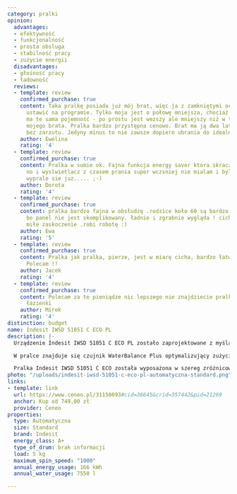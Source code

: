 ```yaml
---
category: pralki
opinion:
  advantages:
  - efektywność
  - funkcjonalność
  - prosta obsluga
  - stabilność pracy
  - zużycie energii
  disadvantages:
  - głośność pracy
  - ładowność
  reviews:
  - template: review
    confirmed_purchase: true
    content: Taka pralkę posiada już mój brat, więc ja z zamkniętymi oczami mogę ją
      ustawić na programie. Tylko moja jest o połowę mniejsza, chociaż bęben w środku
      ma te sama pojemność - po prostu jest wezszy ale mniejszy niż w tym samym modelu
      mojego brata. Pralka bardzo przystępna cenowo. Brat ma ją dwa lata i działa
      bez zarzutu. Jedyny minus to nie zawsze dopiero ubrania do idealnej czystości.
    author: Ewelina
    rating: '4'
  - template: review
    confirmed_purchase: true
    content: Pralka w sumie ok. Fajna funkcja energy saver ktora skraca czas prania,
      no i wyslwietlacz z czasem prania super wczsniej nie mialam i bylo ciagle zagladanie
      wypralo sie juz..... ;-)
    author: Dorota
    rating: '4'
  - template: review
    confirmed_purchase: true
    content: pralka bardzo fajna w obsłudzę .rodzice koło 60 są bardzo zadowoleni
      bo panel nie jest skomplikowany. ładnie i zgrabnie wygląda ! cicha praca to
      miłe zaskoczenie .robi robotę :)
    author: Ewa
    rating: '5'
  - template: review
    confirmed_purchase: true
    content: Pralka jak pralka, pierze, jest w miarę cicha, bardzo łatwa w obsłudze.
      Polecam !!
    author: Jacek
    rating: '4'
  - template: review
    confirmed_purchase: true
    content: Polecam za te pieniądze nic lepszego nie znajdziecie pralka do małej
      łazienki
    author: Mirek
    rating: '4'
distinction: budget
name: Indesit IWSD 51051 C ECO PL
description: |-
  Urządzenie Indesit IWSD 51051 C ECO PL zostało zaprojektowane z myślą o praniu ekologicznym. Klasa energetyczna A+ pralki ogranicza zużywanie energii do koniecznego minimum. Na przedniej ścianie urządzenia znajduje się intuicyjny panel sterowania z licznymi funkcjami. Wyświetlacz cyfrowy pokazuje informacje o bieżącej fazie oraz pozwala w prosty i wygodny sposób dostosowywać parametry prania.

  W pralce znajduje się czujnik WaterBalance Plus optymalizujący zużycie wody podczas prania. Nowoczesna technologia dostosowuje ilość wykorzystywanej wody proporcjonalnie do wielkości załadunku, jednocześnie oszczędzając energię potrzebną zużywaną do jej podgrzewania. Użytkownik może regulować temperaturę prania w zależności od własnych potrzeb. Roczne zużycie energii w urządzeniu piorącym wynosi 166 kWh. Zmienne ruchy bębna podczas prania w połączeniu z zastosowaniem odpowiedniego detergentu gwarantują satysfakcjonujący efekt końcowy przy wykorzystaniu niewielkiej ilości energii.

  Pralka Indesit IWSD 51051 C ECO została wyposażona w szereg zróżnicowanych programów piorących. Jednym z nich jest program przeznaczony do prania obuwia sportowego. Sprawdza się idealnie do odświeżenia butów i zniwelowania przykrego zapachu potu. Do prania codziennego stworzono natomiast funkcję “Na każdy dzień”, która umożliwia pranie lekko zabrudzonych ubrań w temperaturze 30 stopni. Dzięki regulacji prędkości obrotowej zawartej w urządzeniu każdy cykl prania posiada zróżnicowaną, indywidualną częstotliwość wirowania. Użytkownik może jednak dostosować ją samodzielnie przed rozpoczęciem prania.
photo: "/uploads/indesit-iwsd-51051-c-eco-pl-automatyczna-standard.png"
links:
- template: link
  url: https://www.ceneo.pl/31150093#cid=36645&crid=357442&pid=21269
  anchor: Kup od 749,00 zł
  provider: Ceneo
properties:
  type: Automatyczna
  size: Standard
  brand: Indesit
  energy_class: A+
  type_of_drum: brak informacji
  load: 5 kg
  maximum_spin_speed: "1000"
  annual_energy_usage: 166 kWh
  annual_water_usage: 7550 l

---
```

